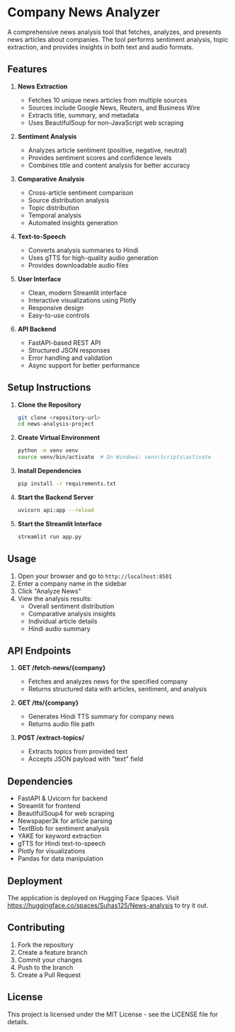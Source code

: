 # Company News Analyzer

A comprehensive news analysis tool that fetches, analyzes, and presents news articles about companies. The tool performs sentiment analysis, topic extraction, and provides insights in both text and audio formats.

## Features

1. **News Extraction**
   - Fetches 10 unique news articles from multiple sources
   - Sources include Google News, Reuters, and Business Wire
   - Extracts title, summary, and metadata
   - Uses BeautifulSoup for non-JavaScript web scraping

2. **Sentiment Analysis**
   - Analyzes article sentiment (positive, negative, neutral)
   - Provides sentiment scores and confidence levels
   - Combines title and content analysis for better accuracy

3. **Comparative Analysis**
   - Cross-article sentiment comparison
   - Source distribution analysis
   - Topic distribution
   - Temporal analysis
   - Automated insights generation

4. **Text-to-Speech**
   - Converts analysis summaries to Hindi
   - Uses gTTS for high-quality audio generation
   - Provides downloadable audio files

5. **User Interface**
   - Clean, modern Streamlit interface
   - Interactive visualizations using Plotly
   - Responsive design
   - Easy-to-use controls

6. **API Backend**
   - FastAPI-based REST API
   - Structured JSON responses
   - Error handling and validation
   - Async support for better performance

## Setup Instructions

1. **Clone the Repository**
   ```bash
   git clone <repository-url>
   cd news-analysis-project
   ```

2. **Create Virtual Environment**
   ```bash
   python -m venv venv
   source venv/bin/activate  # On Windows: venv\Scripts\activate
   ```

3. **Install Dependencies**
   ```bash
   pip install -r requirements.txt
   ```

4. **Start the Backend Server**
   ```bash
   uvicorn api:app --reload
   ```

5. **Start the Streamlit Interface**
   ```bash
   streamlit run app.py
   ```

## Usage

1. Open your browser and go to `http://localhost:8501`
2. Enter a company name in the sidebar
3. Click "Analyze News"
4. View the analysis results:
   - Overall sentiment distribution
   - Comparative analysis insights
   - Individual article details
   - Hindi audio summary

## API Endpoints

1. **GET /fetch-news/{company}**
   - Fetches and analyzes news for the specified company
   - Returns structured data with articles, sentiment, and analysis

2. **GET /tts/{company}**
   - Generates Hindi TTS summary for company news
   - Returns audio file path

3. **POST /extract-topics/**
   - Extracts topics from provided text
   - Accepts JSON payload with "text" field

## Dependencies

- FastAPI & Uvicorn for backend
- Streamlit for frontend
- BeautifulSoup4 for web scraping
- Newspaper3k for article parsing
- TextBlob for sentiment analysis
- YAKE for keyword extraction
- gTTS for Hindi text-to-speech
- Plotly for visualizations
- Pandas for data manipulation

## Deployment

The application is deployed on Hugging Face Spaces. Visit https://huggingface.co/spaces/Suhas125/News-analysis to try it out.

## Contributing

1. Fork the repository
2. Create a feature branch
3. Commit your changes
4. Push to the branch
5. Create a Pull Request

## License

This project is licensed under the MIT License - see the LICENSE file for details. 
